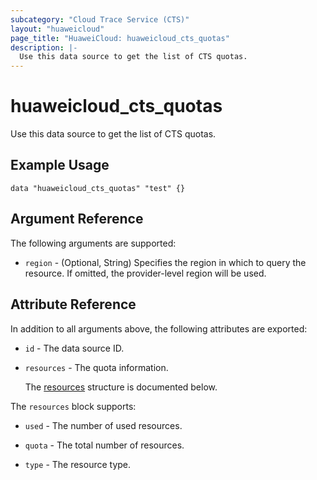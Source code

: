```yaml
---
subcategory: "Cloud Trace Service (CTS)"
layout: "huaweicloud"
page_title: "HuaweiCloud: huaweicloud_cts_quotas"
description: |-
  Use this data source to get the list of CTS quotas.
---
```


# huaweicloud_cts_quotas

Use this data source to get the list of CTS quotas.

## Example Usage

```hcl
data "huaweicloud_cts_quotas" "test" {}
```

## Argument Reference

The following arguments are supported:

* `region` - (Optional, String) Specifies the region in which to query the resource.
  If omitted, the provider-level region will be used.

## Attribute Reference

In addition to all arguments above, the following attributes are exported:

* `id` - The data source ID.

* `resources` - The quota information.

  The [resources](#resources_struct) structure is documented below.

<a name="resources_struct"></a>
The `resources` block supports:

* `used` - The number of used resources.

* `quota` - The total number of resources.

* `type` - The resource type.
